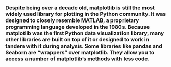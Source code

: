 ### Despite being over a decade old, matplotlib is still the most widely used library for plotting in the Python community. It was designed to closely resemble MATLAB, a proprietary programming language developed in the 1980s. Because matplotlib was the first Python data visualization library, many other libraries are built on top of it or designed to work in tandem with it during analysis. Some libraries like pandas and Seaborn are “wrappers” over matplotlib. They allow you to access a number of matplotlib’s methods with less code.

